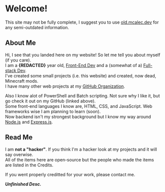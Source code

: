 # <span>Welcome!</span>

<span>This site may not be fully complete, I suggest you to use [old.mcalec.dev](//old.mcalec.dev/) for any semi-outdated information.</span>

## <span>About Me</span>

<span>Hi, I see that you landed here on my website! So let me tell you about myself (if you care).</span>  
<span>I am a **{REDACTED}** year old, [Front-End Dev](https://www.w3schools.com/whatis/whatis_frontenddev.asp) and a (somewhat of a) [Full-stack Dev](https://www.w3schools.com/whatis/whatis_fullstack.asp).</span>  
<span>I've created some small projects (i.e. this website) and created, now dead, Minecraft mods.</span>  
<span>I have many other web projects at my [GitHub Organization](https://git.mcalec.dev/).</span>  

<span>Also I know alot of PowerShell and Batch scripting. Not sure why I like it, but go check it out on my GitHub (linked above).</span>  
<span>Some front-end languages I know are, HTML, CSS, and JavaScript. Web frameworks wise I am planning to learn (soon).</span>  
<span>Now backend isn't my strongest background but I know my way around [Node.js](https://nodejs.org/) and [Express.js](https://expressjs.com/).</span>  

## <span>Read Me</span>

<span>I am **not a "hacker"**. If you think I'm a hacker look at my projects and it will say overwise.</span>  
<span>All of the items here are open-source but the people who made the items are listed in the Credits.</span>  

<span>If you went properly creditted for your work, please contact me.</span>  

<span>***Unfinished Desc.***</span>
